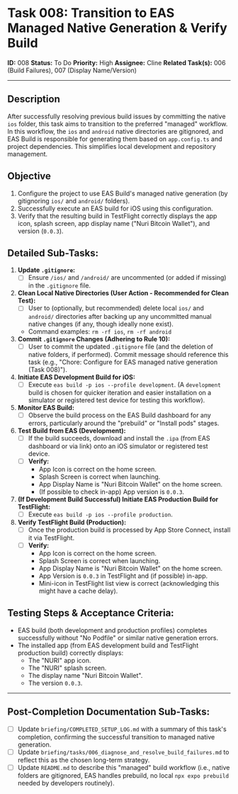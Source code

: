 # Task 008: Transition to EAS Managed Native Generation & Verify Build

**ID:** 008
**Status:** To Do
**Priority:** High
**Assignee:** Cline
**Related Task(s):** 006 (Build Failures), 007 (Display Name/Version)

---

## Description

After successfully resolving previous build issues by committing the native `ios` folder, this task aims to transition to the preferred "managed" workflow. In this workflow, the `ios` and `android` native directories are gitignored, and EAS Build is responsible for generating them based on `app.config.ts` and project dependencies. This simplifies local development and repository management.

## Objective

1.  Configure the project to use EAS Build's managed native generation (by gitignoring `ios/` and `android/` folders).
2.  Successfully execute an EAS build for iOS using this configuration.
3.  Verify that the resulting build in TestFlight correctly displays the app icon, splash screen, app display name ("Nuri Bitcoin Wallet"), and version (`0.0.3`).

## Detailed Sub-Tasks:

1.  **Update `.gitignore`:**
    *   [ ] Ensure `/ios/` and `/android/` are uncommented (or added if missing) in the `.gitignore` file.
2.  **Clean Local Native Directories (User Action - Recommended for Clean Test):**
    *   [ ] User to (optionally, but recommended) delete local `ios/` and `android/` directories after backing up any uncommitted manual native changes (if any, though ideally none exist).
    *   Command examples: `rm -rf ios`, `rm -rf android`
3.  **Commit `.gitignore` Changes (Adhering to Rule 10):**
    *   [ ] User to commit the updated `.gitignore` file (and the deletion of native folders, if performed). Commit message should reference this task (e.g., "Chore: Configure for EAS managed native generation (Task 008)").
4.  **Initiate EAS Development Build for iOS:**
    *   [ ] Execute `eas build -p ios --profile development`. (A `development` build is chosen for quicker iteration and easier installation on a simulator or registered test device for testing this workflow).
5.  **Monitor EAS Build:**
    *   [ ] Observe the build process on the EAS Build dashboard for any errors, particularly around the "prebuild" or "Install pods" stages.
6.  **Test Build from EAS (Development):**
    *   [ ] If the build succeeds, download and install the `.ipa` (from EAS dashboard or via link) onto an iOS simulator or registered test device.
    *   [ ] **Verify:**
        *   App Icon is correct on the home screen.
        *   Splash Screen is correct when launching.
        *   App Display Name is "Nuri Bitcoin Wallet" on the home screen.
        *   (If possible to check in-app) App version is `0.0.3`.
7.  **(If Development Build Successful) Initiate EAS Production Build for TestFlight:**
    *   [ ] Execute `eas build -p ios --profile production`.
8.  **Verify TestFlight Build (Production):**
    *   [ ] Once the production build is processed by App Store Connect, install it via TestFlight.
    *   [ ] **Verify:**
        *   App Icon is correct on the home screen.
        *   Splash Screen is correct when launching.
        *   App Display Name is "Nuri Bitcoin Wallet" on the home screen.
        *   App Version is `0.0.3` in TestFlight and (if possible) in-app.
        *   Mini-icon in TestFlight list view is correct (acknowledging this might have a cache delay).

## Testing Steps & Acceptance Criteria:

*   EAS build (both development and production profiles) completes successfully without "No Podfile" or similar native generation errors.
*   The installed app (from EAS development build and TestFlight production build) correctly displays:
    *   The "NURI" app icon.
    *   The "NURI" splash screen.
    *   The display name "Nuri Bitcoin Wallet".
    *   The version `0.0.3`.

---
## Post-Completion Documentation Sub-Tasks:
*   [ ] Update `briefing/COMPLETED_SETUP_LOG.md` with a summary of this task's completion, confirming the successful transition to managed native generation.
*   [ ] Update `briefing/tasks/006_diagnose_and_resolve_build_failures.md` to reflect this as the chosen long-term strategy.
*   [ ] Update `README.md` to describe this "managed" build workflow (i.e., native folders are gitignored, EAS handles prebuild, no local `npx expo prebuild` needed by developers routinely).
